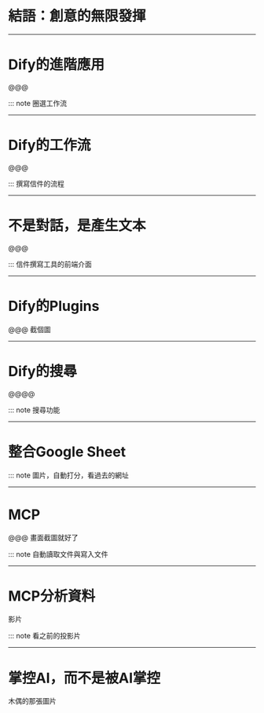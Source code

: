 # 結語：創意的無限發揮

----

# Dify的進階應用

@@@

::: note 圈選工作流

----

# Dify的工作流

@@@

::: 撰寫信件的流程

----

# 不是對話，是產生文本

@@@

::: 信件撰寫工具的前端介面

----

# Dify的Plugins

@@@ 截個圖

----

# Dify的搜尋

@@@@

::: note 搜尋功能

----

# 整合Google Sheet

::: note 圖片，自動打分，看過去的網址

----

# MCP

@@@ 畫面截圖就好了

::: note 自動讀取文件與寫入文件

----

# MCP分析資料

影片

::: note 看之前的投影片

----

# 掌控AI，而不是被AI掌控

木偶的那張圖片